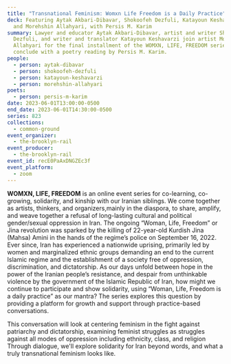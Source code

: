 ```yaml
---
title: "Transnational Feminism: Womxn Life Freedom is a Daily Practice"
deck: Featuring Aytak Akbari-Dibavar, Shokoofeh Dezfuli, Katayoun Keshavarzi,
  and Morehshin Allahyari, with Persis M. Karim
summary: Lawyer and educator Aytak Akbari-Dibavar, artist and writer Shokoofeh
  Dezfuli, and writer and translator Katayoun Keshavarzi join artist Morehshin
  Allahyari for the final installment of the WOMXN, LIFE, FREEDOM series. We
  conclude with a poetry reading by Persis M. Karim.
people:
  - person: aytak-dibavar
  - person: shokoofeh-dezfuli
  - person: katayoun-keshavarzi
  - person: morehshin-allahyari
poets:
  - person: persis-m-karim
date: 2023-06-01T13:00:00-0500
end_date: 2023-06-01T14:30:00-0500
series: 823
collections:
  - common-ground
event_organizer:
  - the-brooklyn-rail
event_producer:
  - the-brooklyn-rail
event_id: recE0PaAxDNGZEc3f
event_platform:
  - zoom
---
```

**WOMXN, LIFE, FREEDOM** is an online event series for co-learning, co-growing, solidarity, and kinship with our Iranian siblings. We come together as artists, thinkers, and organizers,mainly in the diaspora, to share, amplify, and weave together a refusal of long-lasting cultural and political gender/sexual oppression in Iran. The ongoing “Woman, Life, Freedom” or Jina revolution was sparked by the killing of 22-year-old Kurdish Jina (Mahsa) Amini in the hands of the regime’s police on September 16, 2022. Ever since, Iran has experienced a nationwide uprising, primarily led by women and marginalized ethnic groups demanding an end to the current Islamic regime and the establishment of a society free of oppression, discrimination, and dictatorship. As our days unfold between hope in the power of the Iranian people’s resistance, and despair from unthinkable violence by the government of the Islamic Republic of Iran, how might we continue to participate and show solidarity, using “Woman, Life, Freedom is a daily practice” as our mantra? The series explores this question by providing a platform for growth and support through practice-based conversations.

This conversation will look at centering feminism in the fight against patriarchy and dictatorship, examining feminist struggles as struggles against all modes of oppression including ethnicity, class, and religion Through dialogue, we'll explore solidarity for Iran beyond words, and what a truly transnational feminism looks like.